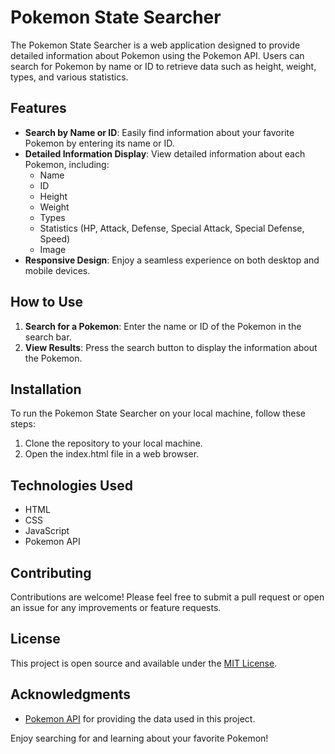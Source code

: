 # Pokemon State Searcher

The Pokemon State Searcher is a web application designed to provide detailed information about Pokemon using the Pokemon API. Users can search for Pokemon by name or ID to retrieve data such as height, weight, types, and various statistics.

## Features

- **Search by Name or ID**: Easily find information about your favorite Pokemon by entering its name or ID.
- **Detailed Information Display**: View detailed information about each Pokemon, including:
  - Name
  - ID
  - Height
  - Weight
  - Types
  - Statistics (HP, Attack, Defense, Special Attack, Special Defense, Speed)
  - Image
- **Responsive Design**: Enjoy a seamless experience on both desktop and mobile devices.

## How to Use

1. **Search for a Pokemon**: Enter the name or ID of the Pokemon in the search bar.
2. **View Results**: Press the search button to display the information about the Pokemon.

## Installation

To run the Pokemon State Searcher on your local machine, follow these steps:

1. Clone the repository to your local machine.
2. Open the index.html file in a web browser.

## Technologies Used

- HTML
- CSS
- JavaScript
- Pokemon API

## Contributing

Contributions are welcome! Please feel free to submit a pull request or open an issue for any improvements or feature requests.

## License

This project is open source and available under the [MIT License](LICENSE).

## Acknowledgments

- [Pokemon API](https://pokeapi.co/) for providing the data used in this project.

Enjoy searching for and learning about your favorite Pokemon!